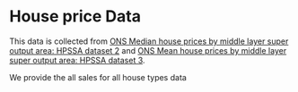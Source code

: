 # House price Data

This data is collected from [ONS Median house prices by middle layer super output area: HPSSA dataset 2](https://www.ons.gov.uk/peoplepopulationandcommunity/housing/datasets/hpssadataset2medianhousepricebymsoaquarterlyrollingyear) and [ONS Mean house prices by middle layer super output area: HPSSA dataset 3](https://www.ons.gov.uk/peoplepopulationandcommunity/housing/datasets/hpssadataset3meanhousepricebymsoaquarterlyrollingyear).

We provide the all sales for all house types data 